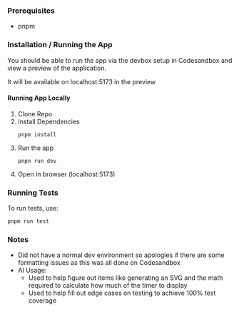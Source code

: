 ### Prerequisites

- pnpm

### Installation / Running the App

You should be able to run the app via the devbox setup in Codesandbox and view a preview of the application.

It will be available on localhost:5173 in the preview

#### Running App Locally

1. Clone Repo
2. Install Dependencies
   ```
   pnpm install
   ```
3. Run the app
   ```
   pnpn run dev
   ```
4. Open in browser (localhost:5173)

### Running Tests

To run tests, use:

```sh
pnpm run test
```

### Notes

- Did not have a normal dev environment so apologies if there are some formatting issues as this was all done on Codesandbox
- AI Usage:
  - Used to help figure out items like generating an SVG and the math required to calculate how much of the timer to display
  - Used to help fill out edge cases on testing to achieve 100% test coverage
